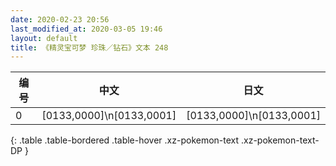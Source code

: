 ```yaml
---
date: 2020-02-23 20:56
last_modified_at: 2020-03-05 19:46
layout: default
title: 《精灵宝可梦 珍珠／钻石》文本 248
---
```

| 编号 | 中文 | 日文 |
| ---- | ---- | ---- |
| 0 | [0133,0000]\n[0133,0001] | [0133,0000]\n[0133,0001] |
{: .table .table-bordered .table-hover .xz-pokemon-text .xz-pokemon-text-DP }